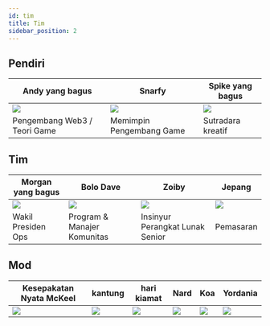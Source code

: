 ```yaml
---
id: tim
title: Tim
sidebar_position: 2
---
```


## Pendiri

| Andy yang bagus              | Snarfy                   | Spike yang bagus         |
| ---------------------------- | ------------------------ | ------------------------ |
| ![](/img/NiftyAndy.png)      | ![](/img/snarfy.png)     | ![](/img/NiftySpike.png) |
| Pengembang Web3 / Teori Game | Memimpin Pengembang Game | Sutradara kreatif        |

## Tim

| Morgan yang bagus         | Bolo Dave                   | Zoiby                           | Jepang              |
| ------------------------- | --------------------------- | ------------------------------- | ------------------- |
| ![](/img/NiftyMorgan.png) | ![](/img/bolo.png)          | ![](/img/zoiby.png)             | ![](/img/jeppe.png) |
| Wakil Presiden Ops        | Program & Manajer Komunitas | Insinyur Perangkat Lunak Senior | Pemasaran           |

## Mod

| Kesepakatan Nyata McKeel | kantung            | hari kiamat         | Nard               | Koa               | Yordania             |
| ------------------------ | ------------------ | ------------------- | ------------------ | ----------------- | -------------------- |
| ![](/img/realdeal.png)   | ![](/img/sacx.png) | ![](/img/doomy.png) | ![](/img/nard.png) | ![](/img/koa.png) | ![](/img/jordan.png) |
